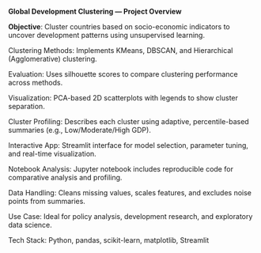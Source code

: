 **Global Development Clustering — Project Overview**

**Objective**: Cluster countries based on socio-economic indicators to uncover development patterns using unsupervised learning.

Clustering Methods: Implements KMeans, DBSCAN, and Hierarchical (Agglomerative) clustering.

Evaluation: Uses silhouette scores to compare clustering performance across methods.

Visualization: PCA-based 2D scatterplots with legends to show cluster separation.

Cluster Profiling: Describes each cluster using adaptive, percentile-based summaries (e.g., Low/Moderate/High GDP).

Interactive App: Streamlit interface for model selection, parameter tuning, and real-time visualization.

Notebook Analysis: Jupyter notebook includes reproducible code for comparative analysis and profiling.

Data Handling: Cleans missing values, scales features, and excludes noise points from summaries.

Use Case: Ideal for policy analysis, development research, and exploratory data science.

Tech Stack: Python, pandas, scikit-learn, matplotlib, Streamlit
